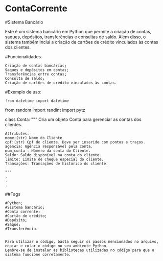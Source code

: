 # ContaCorrente

#Sistema Bancário

Este é um sistema bancário em Python que permite a criação de contas, saques, depósitos, transferências e consultas de saldo.
Além disso, o sistema também inclui a criação de cartões de crédito vinculados às contas dos clientes.

#Funcionalidades

    Criação de contas bancárias;
    Saques e depósitos em contas;
    Transferências entre contas;
    Consulta de saldo;
    Criação de cartões de crédito vinculados às contas.
    
    
   #Exemplo de uso:
    
    from datetime import datetime
from random import randint
import pytz

class Conta:
    """
    Cria um objeto Conta para gerenciar as contas dos clientes.

    Attributes:
    nome:(str) Nome do Cliente
    cpf:(str) Cpf do cliente. Deve ser inserido com pontos e traços.
    agencia: Agência responsável pela conta.
    num_conta : Número da conta do Cliente.
    Saldo: Saldo disponível na conta do cliente.
    limite: Limite de cheque especial do cliente.
    Transações: Transações de histórico do cliente.

    """
    .
    .
    .


##Tags

    #Python;
    #Sistema bancário;
    #Conta corrente;
    #Cartão de crédito;
    #Depósito;
    #Saque;
    #Transferência.
    
    
    Para utilizar o código, basta seguir os passos mencionados no arquivo, copiar e colar o código no seu ambiente Python. 
    Lembre-se de instalar as bibliotecas utilizadas no código para que o sistema funcione corretamente.
    
